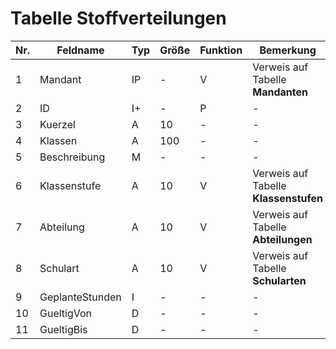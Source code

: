 # Tabelle Stoffverteilungen


Nr.|Feldname|Typ|Größe|Funktion|Bemerkung
--|--|--|--|--|--
1|Mandant|IP|-|V|Verweis auf Tabelle **Mandanten**
2|ID|I+|-|P|-
3|Kuerzel|A|10|-|-
4|Klassen|A|100|-|-
5|Beschreibung|M|-|-|-
6|Klassenstufe|A|10|V|Verweis auf Tabelle **Klassenstufen**
7|Abteilung|A|10|V|Verweis auf Tabelle **Abteilungen**
8|Schulart|A|10|V|Verweis auf Tabelle **Schularten**
9|GeplanteStunden|I|-|-|-
10|GueltigVon|D|-|-|-
11|GueltigBis|D|-|-|-
